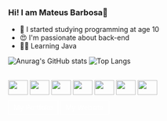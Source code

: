 ### Hi! I am Mateus Barbosa👋

- 🥴 I started studying programming at age 10
- 😍 I'm passionate about back-end
- 😵‍💫 Learning Java

![Anurag's GitHub stats](https://github-readme-stats.vercel.app/api?username=MateusBarbosa1&show_icons=true&theme=github_dark)
![Top Langs](https://github-readme-stats.vercel.app/api/top-langs/?username=MateusBarbosa1&layout=compact&theme=github_dark)


<div style="display: inline_block"><br>
  <img align="center" height="30" width="40" src="https://cdn.jsdelivr.net/gh/devicons/devicon/icons/nodejs/nodejs-plain.svg" />
  <img align="center" height="30" width="40" src="https://cdn.jsdelivr.net/gh/devicons/devicon/icons/javascript/javascript-original.svg" />
  <img align="center" height="30" width="40" src="https://cdn.jsdelivr.net/gh/devicons/devicon/icons/java/java-original.svg" />
  <img align="center" height="30" width="40" src="https://cdn.jsdelivr.net/gh/devicons/devicon/icons/mongodb/mongodb-original-wordmark.svg" />      
  <img align="center" height="30" width="40" src="https://cdn.jsdelivr.net/gh/devicons/devicon/icons/mysql/mysql-original.svg" />           
  <img align="center" height="30" width="40" src="https://cdn.jsdelivr.net/gh/devicons/devicon/icons/css3/css3-original.svg" />
  <img align="center" height="30" width="40" src="https://cdn.jsdelivr.net/gh/devicons/devicon/icons/html5/html5-original.svg" />
</div>

<br>
<a  style="color: white;border: 1px solid white;padding: 5px 10px;text-decoration: none;" href="https://mateusbarbosa1.github.io/Portifolio/">My Portfolio</a>
<a  style="color: white;border: 1px solid white;padding: 5px 10px;text-decoration: none;" href="https://barbosadev.com.br">My Website</a>
